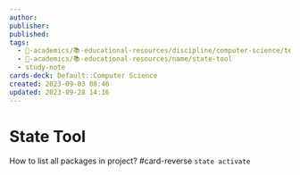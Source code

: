 ```yaml
---
author: 
publisher: 
published: 
tags:
  - 🔴-academics/📚-educational-resources/discipline/computer-science/technology/state-tool
  - 🔴-academics/📚-educational-resources/name/state-tool
  - study-note
cards-deck: Default::Computer Science
created: 2023-09-03 08:46
updated: 2023-09-28 14:16
---
```


# State Tool

How to list all packages in project? #card-reverse 
`state activate`
